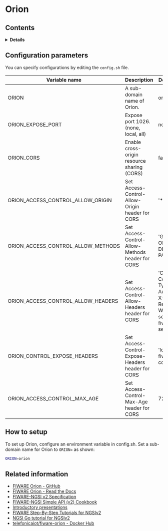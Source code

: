 # Orion

## Contents

<details>
<summary><strong>Details</strong></summary>

-   [Configuration parameters](#configuration-parameters)
-   [How to setup](#how-to-setup)
-   [Related information](#related-information)

</details>

## Configuration parameters

You can specify configurations by editing the `config.sh` file.

| Variable name                          | Description                                       | Default value                                                                                       |
| -------------------------------------- | ------------------------------------------------- | --------------------------------------------------------------------------------------------------- |
| ORION                                  | A sub-domain name of Orion.                       | orion                                                                                               |
| ORION\_EXPOSE\_PORT                    | Expose port 1026. (none, local, all)              | none                                                                                                |
| ORION\_CORS                            | Enable cross-origin resource sharing (CORS)       | false                                                                                               |
| ORION\_ACCESS\_CONTROL\_ALLOW\_ORIGIN  | Set Access-Control-Allow-Origin header for CORS   | '\*'                                                                                                |
| ORION\_ACCESS\_CONTROL\_ALLOW\_METHODS | Set Access-Control-Allow-Methods header for CORS  | 'GET, POST, OPTIONS, DELETE, PUT, PATCH'                                                            |
| ORION\_ACCESS\_CONTROL\_ALLOW\_HEADERS | Set Access-Control-Allow-Headers header for CORS  | 'Origin, Content-Type, Accept, Authorization, X-Requested-With, fiware-service, fiware-servicepath' |
| ORION\_CONTROL\_EXPOSE\_HEADERS        | Set Access-Control-Expose-Headers header for CORS | 'location, fiware-correlator'                                                                       |
| ORION\_ACCESS\_CONTROL\_MAX\_AGE       | Set Access-Control-Max-Age header for CORS        | 7200                                                                                                |

## How to setup

To set up Orion, configure an environment variable in config.sh.
Set a sub-domain name for Orion to `ORION=` as shown:

```bash
ORION=orion
```

## Related information

-   [FIWARE Orion - GitHub](https://github.com/telefonicaid/fiware-orion)
-   [FIWARE Orion - Read the Docs](https://fiware-orion.readthedocs.io/en/master/)
-   [FIWARE-NGSI v2 Specification](http://telefonicaid.github.io/fiware-orion/api/v2/stable/)
-   [FIWARE-NGSI Simple API (v2) Cookbook](http://telefonicaid.github.io/fiware-orion/api/v2/stable/cookbook/)
-   [Introductory presentations](https://www.slideshare.net/fermingalan/orion-context-broker-20211022)
-   [FIWARE Step-By-Step Tutorials for NGSIv2](https://fiware-tutorials.readthedocs.io/en/latest/)
-   [NGSI Go tutorial for NGSIv2](https://ngsi-go.letsfiware.jp/tutorial/ngsi-v2-crud/)
-   [telefonicaiot/fiware-orion - Docker Hub](https://hub.docker.com/r/telefonicaiot/fiware-orion)
